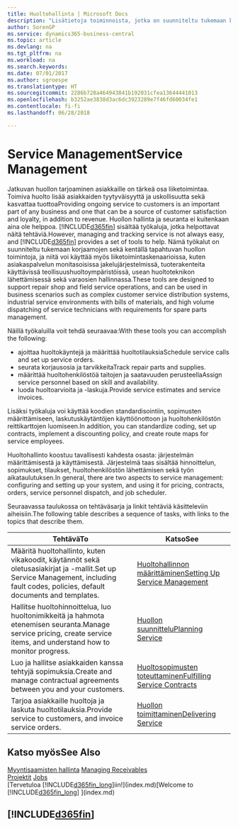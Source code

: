 ```yaml
---
title: Huoltohallinta | Microsoft Docs
description: "Lisätietoja toiminnoista, jotka on suunniteltu tukemaan korjaamossa ja kentällä tapahtuvia huoltotoimintoja."
author: SorenGP
ms.service: dynamics365-business-central
ms.topic: article
ms.devlang: na
ms.tgt_pltfrm: na
ms.workload: na
ms.search.keywords: 
ms.date: 07/01/2017
ms.author: sgroespe
ms.translationtype: HT
ms.sourcegitcommit: 2286b728a464943841b192031cfea13644441013
ms.openlocfilehash: b3252ae3838d3ac6dc3923289e7f46fd60034fe1
ms.contentlocale: fi-fi
ms.lasthandoff: 06/28/2018

---
```

# <a name="service-management"></a><span data-ttu-id="2d7ac-103">Service Management</span><span class="sxs-lookup"><span data-stu-id="2d7ac-103">Service Management</span></span>
<span data-ttu-id="2d7ac-104">Jatkuvan huollon tarjoaminen asiakkaille on tärkeä osa liiketoimintaa. Toimiva huolto lisää asiakkaiden tyytyväisyyttä ja uskollisuutta sekä kasvattaa tuottoa</span><span class="sxs-lookup"><span data-stu-id="2d7ac-104">Providing ongoing service to customers is an important part of any business and one that can be a source of customer satisfaction and loyalty, in addition to revenue.</span></span> <span data-ttu-id="2d7ac-105">Huollon hallinta ja seuranta ei kuitenkaan aina ole helppoa. [!INCLUDE[d365fin](includes/d365fin_md.md)] sisältää työkaluja, jotka helpottavat näitä tehtäviä.</span><span class="sxs-lookup"><span data-stu-id="2d7ac-105">However, managing and tracking service is not always easy, and [!INCLUDE[d365fin](includes/d365fin_md.md)] provides a set of tools to help.</span></span> <span data-ttu-id="2d7ac-106">Nämä työkalut on suunniteltu tukemaan korjaamojen sekä kentällä tapahtuvan huollon toimintoja, ja niitä voi käyttää myös liiketoimintaskenaarioissa, kuten asiakaspalvelun monitasoisissa jakelujärjestelmissä, tuoterakenteita käyttävissä teollisuushuoltoympäristöissä, usean huoltoteknikon lähettämisessä sekä varaosien hallinnassa.</span><span class="sxs-lookup"><span data-stu-id="2d7ac-106">These tools are designed to support repair shop and field service operations, and can be used in business scenarios such as complex customer service distribution systems, industrial service environments with bills of materials, and high volume dispatching of service technicians with requirements for spare parts management.</span></span>  

 <span data-ttu-id="2d7ac-107">Näillä työkaluilla voit tehdä seuraavaa:</span><span class="sxs-lookup"><span data-stu-id="2d7ac-107">With these tools you can accomplish the following:</span></span>  

* <span data-ttu-id="2d7ac-108">ajoittaa huoltokäyntejä ja määrittää huoltotilauksia</span><span class="sxs-lookup"><span data-stu-id="2d7ac-108">Schedule service calls and set up service orders.</span></span>  
* <span data-ttu-id="2d7ac-109">seurata korjausosia ja tarvikkeita</span><span class="sxs-lookup"><span data-stu-id="2d7ac-109">Track repair parts and supplies.</span></span>  
* <span data-ttu-id="2d7ac-110">määrittää huoltohenkilöstöä taitojen ja saatavuuden perusteella</span><span class="sxs-lookup"><span data-stu-id="2d7ac-110">Assign service personnel based on skill and availability.</span></span>  
* <span data-ttu-id="2d7ac-111">luoda huoltoarvioita ja -laskuja.</span><span class="sxs-lookup"><span data-stu-id="2d7ac-111">Provide service estimates and service invoices.</span></span>  

<span data-ttu-id="2d7ac-112">Lisäksi työkaluja voi käyttää koodien standardisointiin, sopimusten määrittämiseen, laskutuskäytäntöjen käyttöönottoon ja huoltohenkilöstön reittikarttojen luomiseen.</span><span class="sxs-lookup"><span data-stu-id="2d7ac-112">In addition, you can standardize coding, set up contracts, implement a discounting policy, and create route maps for service employees.</span></span>  

<span data-ttu-id="2d7ac-113">Huoltohallinto koostuu tavallisesti kahdesta osasta: järjestelmän määrittämisestä ja käyttämisestä. Järjestelmä taas sisältää hinnoittelun, sopimukset, tilaukset, huoltohenkilöstön lähettämisen sekä työn aikataulutuksen.</span><span class="sxs-lookup"><span data-stu-id="2d7ac-113">In general, there are two aspects to service management: configuring and setting up your system, and using it for pricing, contracts, orders, service personnel dispatch, and job scheduler.</span></span>  

<span data-ttu-id="2d7ac-114">Seuraavassa taulukossa on tehtäväsarja ja linkit tehtäviä käsitteleviin aiheisiin.</span><span class="sxs-lookup"><span data-stu-id="2d7ac-114">The following table describes a sequence of tasks, with links to the topics that describe them.</span></span>   

|<span data-ttu-id="2d7ac-115">**Tehtävä**</span><span class="sxs-lookup"><span data-stu-id="2d7ac-115">**To**</span></span>|<span data-ttu-id="2d7ac-116">**Katso**</span><span class="sxs-lookup"><span data-stu-id="2d7ac-116">**See**</span></span>|  
|------------|-------------|  
|<span data-ttu-id="2d7ac-117">Määritä huoltohallinto, kuten vikakoodit, käytännöt sekä oletusasiakirjat ja -mallit.</span><span class="sxs-lookup"><span data-stu-id="2d7ac-117">Set up Service Management, including fault codes, policies, default documents and templates.</span></span>|[<span data-ttu-id="2d7ac-118">Huoltohallinnon määrittäminen</span><span class="sxs-lookup"><span data-stu-id="2d7ac-118">Setting Up Service Management</span></span>](service-setup-service.md)|  
|<span data-ttu-id="2d7ac-119">Hallitse huoltohinnoittelua, luo huoltonimikkeitä ja hahmota etenemisen seuranta.</span><span class="sxs-lookup"><span data-stu-id="2d7ac-119">Manage service pricing, create service items, and understand how to monitor progress.</span></span>|[<span data-ttu-id="2d7ac-120">Huollon suunnittelu</span><span class="sxs-lookup"><span data-stu-id="2d7ac-120">Planning Service</span></span>](service-plan-service.md)|  
|<span data-ttu-id="2d7ac-121">Luo ja hallitse asiakkaiden kanssa tehtyjä sopimuksia.</span><span class="sxs-lookup"><span data-stu-id="2d7ac-121">Create and manage contractual agreements between you and your customers.</span></span>|[<span data-ttu-id="2d7ac-122">Huoltosopimusten toteuttaminen</span><span class="sxs-lookup"><span data-stu-id="2d7ac-122">Fulfilling Service Contracts</span></span>](service-fulfill-service-contracts.md)|  
|<span data-ttu-id="2d7ac-123">Tarjoa asiakkaille huoltoja ja laskuta huoltotilauksia.</span><span class="sxs-lookup"><span data-stu-id="2d7ac-123">Provide service to customers, and invoice service orders.</span></span>|[<span data-ttu-id="2d7ac-124">Huollon toimittaminen</span><span class="sxs-lookup"><span data-stu-id="2d7ac-124">Delivering Service</span></span>](service-deliver-service.md)|  

## <a name="see-also"></a><span data-ttu-id="2d7ac-125">Katso myös</span><span class="sxs-lookup"><span data-stu-id="2d7ac-125">See Also</span></span>  
<span data-ttu-id="2d7ac-126">[Myyntisaamisten hallinta](receivables-manage-receivables.md) </span><span class="sxs-lookup"><span data-stu-id="2d7ac-126">[Managing Receivables](receivables-manage-receivables.md) </span></span>  
<span data-ttu-id="2d7ac-127">[Projektit](projects-how-create-jobs.md) </span><span class="sxs-lookup"><span data-stu-id="2d7ac-127">[Jobs](projects-how-create-jobs.md) </span></span>  
<span data-ttu-id="2d7ac-128">[Tervetuloa [!INCLUDE[d365fin_long](includes/d365fin_long_md.md)]iin!](index.md)</span><span class="sxs-lookup"><span data-stu-id="2d7ac-128">[Welcome to [!INCLUDE[d365fin_long](includes/d365fin_long_md.md)] ](index.md)</span></span>

## [!INCLUDE[d365fin](includes/free_trial_md.md)]  
 

